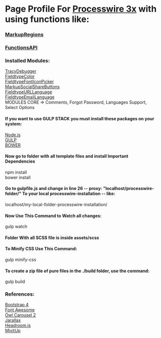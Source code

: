 # Page Profile For [Processwire 3x](https://processwire.com/) with using functions like:
### [MarkupRegions](https://processwire.com/blog/posts/processwire-3.0.49-introduces-a-new-template-file-strategy/)
### [FunctionsAPI](https://processwire.com/blog/posts/processwire-3.0.39-core-updates/)  
### Installed Modules:
[TracyDebugger](http://modules.processwire.com/modules/tracy-debugger/)  
[FieldtypeColor](https://modules.processwire.com/modules/fieldtype-color/)  
[FieldtypeFontIconPicker](http://modules.processwire.com/modules/fieldtype-font-icon-picker/)  
[MarkupSocialShareButtons](http://modules.processwire.com/modules/markup-social-share-buttons/)  
[FieldtypeURLLanguage](http://modules.processwire.com/modules/fieldtype-urllanguage/)  
[FieldtypeEmailLanguage](http://modules.processwire.com/modules/fieldtype-email-language/)  
MODULES CORE =>  Comments, Forgot Password, Languages Support, Select Options  

#### If you want to use GULP STACK you must install these packages on your system:
[Node.js](https://nodejs.org/en/)  
[GULP](https://github.com/gulpjs/gulp/blob/master/docs/getting-started.md)  
[BOWER](https://bower.io/)  

#### Now go to folder with all template files and install Important Dependencies
npm install  
bower install  

#### Go to gulpfile.js and change in line 26 -- proxy: "localhost/processwire-folder/" To your local processwire-installation -- like:
localhost/my-local-folder-processwire-installation/

#### Now Use This Command to Watch all changes:
gulp watch

#### Folder With all SCSS file is inside assets/scss

#### To Minify CSS Use This Command:
gulp minify-css

#### To create a zip file of pure files in the ./build folder, use the command:
gulp build

### References:
[Bootstrap 4](https://getbootstrap.com/)  
[Font Awesome](http://fontawesome.io/)  
[Owl Carousel 2](https://owlcarousel2.github.io/OwlCarousel2/)  
[Jarallax](https://github.com/nk-o/jarallax)  
[Headroom.js](http://wicky.nillia.ms/headroom.js/)  
[MixitUp](https://www.kunkalabs.com/mixitup/)  